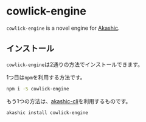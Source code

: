 # cowlick-engine

`cowlick-engine` is a novel engine for [Akashic](https://akashic-games.github.io/).

## インストール

`cowlick-engine`は2通りの方法でインストールできます。

1つ目は`npm`を利用する方法です。

```bash
npm i -S cowlick-engine
```

もう1つの方法は、[akashic-cli](https://github.com/akashic-games/akashic-cli)を利用するものです。

```bash
akashic install cowlick-engine
```

